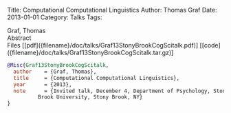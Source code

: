 Title: Computational Computational Linguistics
Author: Thomas Graf
Date: 2013-01-01
Category: Talks
Tags: 

<div markdown class="authors">
Graf, Thomas
</div>

<div markdown class="abstract">
<span id="abstract-title">Abstract</span>

</div>

<div markdown class="files">
<span id="files-title">Files</span>
[[pdf]({filename}/doc/talks/Graf13StonyBrookCogScitalk.pdf)]
[[code]({filename}/doc/talks/Graf13StonyBrookCogScitalk.tar.gz)]
</div>

~~~bibtex
@Misc{Graf13StonyBrookCogScitalk,
  author	= {Graf, Thomas},
  title		= {Computational Computational Linguistics},
  year		= {2013},
  note		= {Invited talk, December 4, Department of Psychology, Stony
		  Brook University, Stony Brook, NY}
}
~~~

